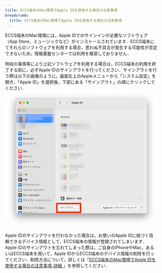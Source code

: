 ```yaml
---
title: ECCS端末のMac環境でApple IDを使用する場合の注意事項
breadcrumb:
  title: ECCS端末のMac環境でApple IDを使用する場合の注意事項
---
```


ECCS端末のMac環境には，Apple IDでのサインインが必要なソフトウェア（App Store，ミュージックなど）がインストールされています．ECCS端末にてそれらのソフトウェアを利用する場合，思わぬ不具合が発生する可能性が否定できないため，情報基盤センターでは利用を推奨しておりません．

特段の事情等により上記ソフトウェアを利用する場合は，ECCS端末の利用を終了する前に，必ずApple IDのサインアウトを行ってください．サインアウトを行う際は以下の画像のように，画面左上のAppleメニューから「システム設定」を開き，「Apple ID」を選択後，下部にある「サインアウト」の順にクリックしてください．
![](./appleid-signout.png)

Apple IDのサインアウトを行わなかった場合は，お使いのApple IDに紐づく信頼できるデバイス情報として，ECCS端末の情報が登録されてしまいます．Apple IDのサインアウトを忘れてしまった際は，ご自身のiPhoneやMac，あるいはECCS端末を用いて，Apple IDからECCS端末のデバイス情報の削除を行ってください．削除方法について，詳しくは「[ECCS端末のMac環境でApple IDを使用する場合の注意事項-詳細
](https://docs.google.com/document/d/e/2PACX-1vRi7HLSnl5y_I5UokJC6VhymKOafvZDv6Dmmumntp9ezlN4aHuuYRSeZ2UI6BYgUY0e5brVsMeS5kj7/pub)」を参照してください．